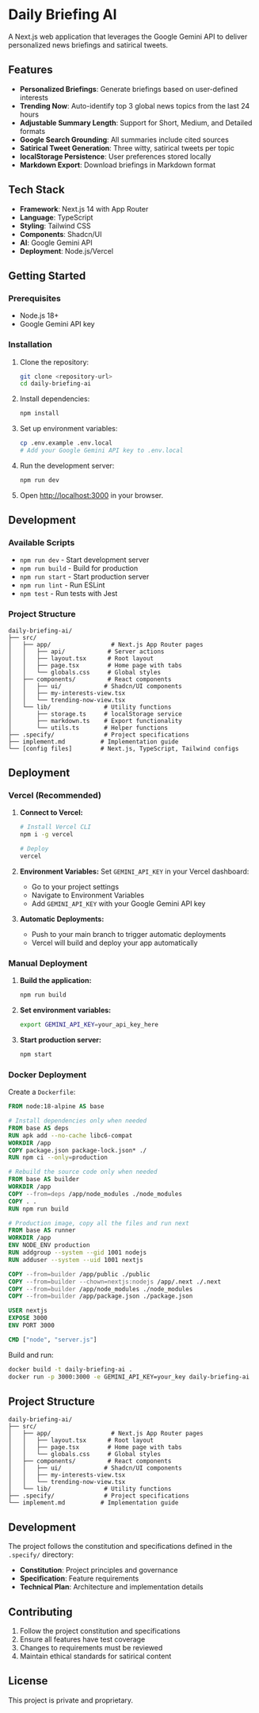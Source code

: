 # Daily Briefing AI

A Next.js web application that leverages the Google Gemini API to deliver personalized news briefings and satirical tweets.

## Features

- **Personalized Briefings**: Generate briefings based on user-defined interests
- **Trending Now**: Auto-identify top 3 global news topics from the last 24 hours
- **Adjustable Summary Length**: Support for Short, Medium, and Detailed formats
- **Google Search Grounding**: All summaries include cited sources
- **Satirical Tweet Generation**: Three witty, satirical tweets per topic
- **localStorage Persistence**: User preferences stored locally
- **Markdown Export**: Download briefings in Markdown format

## Tech Stack

- **Framework**: Next.js 14 with App Router
- **Language**: TypeScript
- **Styling**: Tailwind CSS
- **Components**: Shadcn/UI
- **AI**: Google Gemini API
- **Deployment**: Node.js/Vercel

## Getting Started

### Prerequisites

- Node.js 18+
- Google Gemini API key

### Installation

1. Clone the repository:
   ```bash
   git clone <repository-url>
   cd daily-briefing-ai
   ```

2. Install dependencies:
   ```bash
   npm install
   ```

3. Set up environment variables:
   ```bash
   cp .env.example .env.local
   # Add your Google Gemini API key to .env.local
   ```

4. Run the development server:
   ```bash
   npm run dev
   ```

5. Open [http://localhost:3000](http://localhost:3000) in your browser.

## Development

### Available Scripts

- `npm run dev` - Start development server
- `npm run build` - Build for production
- `npm run start` - Start production server
- `npm run lint` - Run ESLint
- `npm test` - Run tests with Jest

### Project Structure

```
daily-briefing-ai/
├── src/
│   ├── app/                 # Next.js App Router pages
│   │   ├── api/            # Server actions
│   │   ├── layout.tsx      # Root layout
│   │   ├── page.tsx        # Home page with tabs
│   │   └── globals.css     # Global styles
│   ├── components/         # React components
│   │   ├── ui/            # Shadcn/UI components
│   │   ├── my-interests-view.tsx
│   │   └── trending-now-view.tsx
│   └── lib/               # Utility functions
│       ├── storage.ts     # localStorage service
│       ├── markdown.ts    # Export functionality
│       └── utils.ts       # Helper functions
├── .specify/              # Project specifications
├── implement.md          # Implementation guide
└── [config files]        # Next.js, TypeScript, Tailwind configs
```

## Deployment

### Vercel (Recommended)

1. **Connect to Vercel:**
   ```bash
   # Install Vercel CLI
   npm i -g vercel

   # Deploy
   vercel
   ```

2. **Environment Variables:**
   Set `GEMINI_API_KEY` in your Vercel dashboard:
   - Go to your project settings
   - Navigate to Environment Variables
   - Add `GEMINI_API_KEY` with your Google Gemini API key

3. **Automatic Deployments:**
   - Push to your main branch to trigger automatic deployments
   - Vercel will build and deploy your app automatically

### Manual Deployment

1. **Build the application:**
   ```bash
   npm run build
   ```

2. **Set environment variables:**
   ```bash
   export GEMINI_API_KEY=your_api_key_here
   ```

3. **Start production server:**
   ```bash
   npm start
   ```

### Docker Deployment

Create a `Dockerfile`:

```dockerfile
FROM node:18-alpine AS base

# Install dependencies only when needed
FROM base AS deps
RUN apk add --no-cache libc6-compat
WORKDIR /app
COPY package.json package-lock.json* ./
RUN npm ci --only=production

# Rebuild the source code only when needed
FROM base AS builder
WORKDIR /app
COPY --from=deps /app/node_modules ./node_modules
COPY . .
RUN npm run build

# Production image, copy all the files and run next
FROM base AS runner
WORKDIR /app
ENV NODE_ENV production
RUN addgroup --system --gid 1001 nodejs
RUN adduser --system --uid 1001 nextjs

COPY --from=builder /app/public ./public
COPY --from=builder --chown=nextjs:nodejs /app/.next ./.next
COPY --from=builder /app/node_modules ./node_modules
COPY --from=builder /app/package.json ./package.json

USER nextjs
EXPOSE 3000
ENV PORT 3000

CMD ["node", "server.js"]
```

Build and run:
```bash
docker build -t daily-briefing-ai .
docker run -p 3000:3000 -e GEMINI_API_KEY=your_key daily-briefing-ai
```

## Project Structure

```
daily-briefing-ai/
├── src/
│   ├── app/                 # Next.js App Router pages
│   │   ├── layout.tsx      # Root layout
│   │   ├── page.tsx        # Home page with tabs
│   │   └── globals.css     # Global styles
│   ├── components/         # React components
│   │   ├── ui/            # Shadcn/UI components
│   │   ├── my-interests-view.tsx
│   │   └── trending-now-view.tsx
│   └── lib/               # Utility functions
├── .specify/              # Project specifications
└── implement.md          # Implementation guide
```

## Development

The project follows the constitution and specifications defined in the `.specify/` directory:

- **Constitution**: Project principles and governance
- **Specification**: Feature requirements
- **Technical Plan**: Architecture and implementation details

## Contributing

1. Follow the project constitution and specifications
2. Ensure all features have test coverage
3. Changes to requirements must be reviewed
4. Maintain ethical standards for satirical content

## License

This project is private and proprietary.